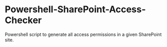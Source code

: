 # Powershell-SharePoint-Access-Checker
Powershell script to generate all access permissions in a given SharePoint site.
